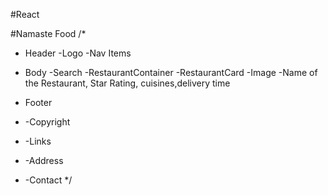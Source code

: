#React 

#Namaste Food
/*
  * Header
     -Logo
     -Nav Items
  * Body
     -Search 
     -RestaurantContainer
        -RestaurantCard
           -Image
           -Name of the Restaurant, Star Rating, cuisines,delivery time

  * Footer
  *  -Copyright
  *  -Links
  *  -Address
  *  -Contact 
  */